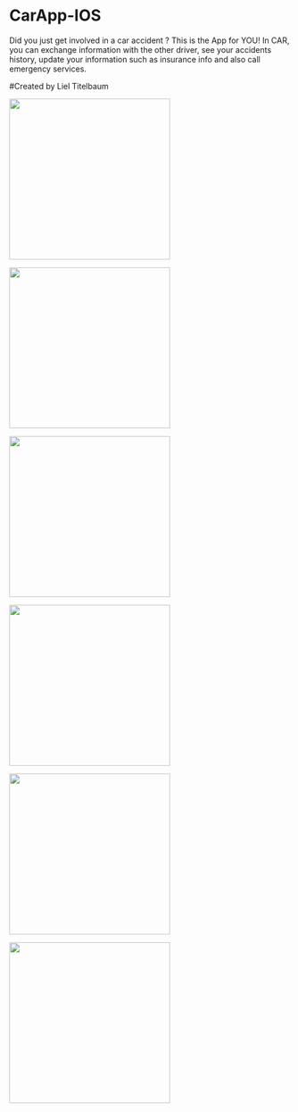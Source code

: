 # CarApp-IOS

Did you just get involved in a car accident ? This is the App for YOU!
In CAR, you can exchange information with the other driver, see your accidents history, update your information such as insurance info and also call emergency services.

#Created by Liel Titelbaum

<img src="https://github.com/lieltitelbaum/CarApp-IOS/blob/master/IMG_6073.PNG"
width="288">

<img src="https://github.com/lieltitelbaum/CarApp-IOS/blob/master/IMG_6067.PNG"
width="288">

<img src="https://github.com/lieltitelbaum/CarApp-IOS/blob/master/IMG_6068.PNG"
width="288">

<img src="https://github.com/lieltitelbaum/CarApp-IOS/blob/master/IMG_6070.PNG"
width="288">

<img src="https://github.com/lieltitelbaum/CarApp-IOS/blob/master/IMG_6071.PNG"
width="288">

<img src="https://github.com/lieltitelbaum/CarApp-IOS/blob/master/IMG_6069.PNG"
width="288">
